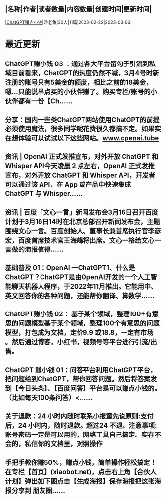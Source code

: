 |名称|作者|读者数量|内容数量|创建时间|更新时间|
---
|[ChatGPT赚点小钱](https://xiaobot.net/p/chatgpt513?refer=0b133df9-27dc-423b-8101-639049001c13)|@老鱼|30人|11篇|2023-02-22|2023-03-06|

# 最近更新
## ChatGPT赚小钱 03 ：通过各大平台留勾子引流到私域目前看来，ChatGPT的热度仍然不减，3月4号时新注册的账号只有5美金的额度，相比之前的18美金，嗯…只能说早点买的小伙伴赚了。购买专栏/账号的小伙伴都有一份【Ch......
## 分享：国内一些类ChatGPT网站使用ChatGPT的前提必须使用魔法，很多同学呢花费很久都搞不定。如果实在想体验可以试试以下这些网站。www.openai.tube
## 资讯 | OpenAI 正式发推宣布，对外开放 ChatGPT 和 Whisper API今天凌晨 2 点左右，OpenAI 正式发推宣布，对外开放 ChatGPT 和 Whisper API，开发者可以通过该 API，在 App 或产品中快速集成 ChatGPT 与 Whisper......
## 资讯 | 百度「文心一言」新闻发布会3月16日召开百度计划于3月16日14时在北京总部召开新闻发布会，主题围绕文心一言。百度创始人、董事长兼首席执行官李彦宏，百度首席技术官王海峰将出席。文心一格给文心一言做的海报值得......
## 基础普及 01：OpenAI —ChatGPT1、什么是ChatGPT？ChatGPT是由OpenAI开发的一个人工智能聊天机器人程序，于2022年11月推出。它能用中、英文回答你的各种问题，还能帮你翻译、算数学......
## ChatGPT赚小钱 02： 基于某个领域，整理100+有意思的问题模型基于某个领域，整理100个有意思的问题模型，打包成为文档，定价9.9 或18.8，一定有市场 。然后通过博客，小红书，视频号等平台进行引流/出售。
## ChatGPT 赚小钱 01：问答平台利用ChatGPT平台，把问题给到ChatGPT，帮你回答问题。然后将答案发到【今日头条】、【百度问答】平台是可以赚点小钱的。（比如每天100条问答）<......
## 关于退款：24 小时内随时联系小报童先说原则:支付后，24 小时内，随时退款。超过24 不退。注意事项:账号密码一定是可以用的，网络工具自己搞定。实在不会的，私信你的文档里，对照操作
## 手把手教你赚50%，赚点小钱，简单操作轻松搞定！在专栏【首页】(xiaobot.net)，点击右上角【合伙人计划】弹出如下图点击【生成海报】保存海报把这张海报分享到 朋友圈......

